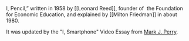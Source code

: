 I, Pencil,” written in 1958 by [[Leonard Reed]], founder of  the Foundation for Economic Education, 
and explained by [[Milton Friedman]] in about 1980.

It was updated by the "I, Smartphone" Video Essay from [Mark J. Perry](https://www.aei.org/profile/mark-j-perry/). 
